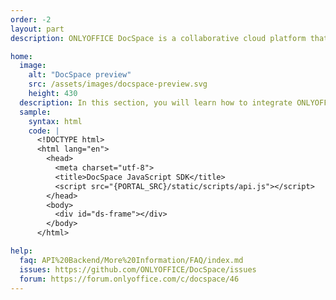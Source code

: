 ```yaml
---
order: -2
layout: part
description: ONLYOFFICE DocSpace is a collaborative cloud platform that allows users to store, manage, edit, and collaborate on documents, spreadsheets, presentations, and forms in customizable rooms.

home:
  image:
    alt: "DocSpace preview"
    src: /assets/images/docspace-preview.svg
    height: 430
  description: In this section, you will learn how to integrate ONLYOFFICE DocSpace into your own application and interact with its backend using the DocSpace API Backend. You will also find the information on how to embed DocSpace using JavaScript SDK, create your own plugins with our Plugins SDK, and host a portal on your own servers using our methods for hosting providers.
  sample:
    syntax: html
    code: |
      <!DOCTYPE html>
      <html lang="en">
        <head>
          <meta charset="utf-8">
          <title>DocSpace JavaScript SDK</title>
          <script src="{PORTAL_SRC}/static/scripts/api.js"></script>
        </head>
        <body>
          <div id="ds-frame"></div>
        </body>
      </html>

help:
  faq: API%20Backend/More%20Information/FAQ/index.md
  issues: https://github.com/ONLYOFFICE/DocSpace/issues
  forum: https://forum.onlyoffice.com/c/docspace/46
---
```

